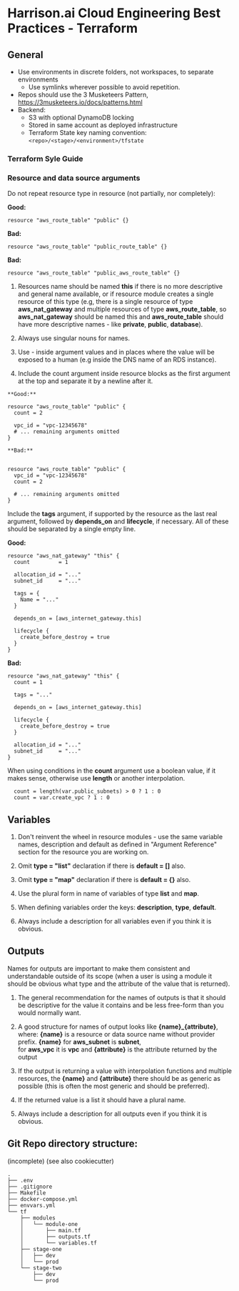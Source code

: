 #  Harrison.ai Cloud Engineering Best Practices - Terraform

##  General

- Use environments in discrete folders, not workspaces, to separate environments
  - Use symlinks wherever possible to avoid repetition.
- Repos should use the 3 Musketeers Pattern, https://3musketeers.io/docs/patterns.html
- Backend:
  - S3 with optional DynamoDB locking
  - Stored in same account as deployed infrastructure
  - Terraform State key naming convention: `<repo>/<stage>/<environment>/tfstate`


### Terraform Syle Guide


### Resource and data source arguments ###

Do not repeat resource type in resource (not partially, nor completely):


**Good:**

```
resource "aws_route_table" "public" {}
```
**Bad:**

```
resource "aws_route_table" "public_route_table" {}
```
**Bad:**
```
resource "aws_route_table" "public_aws_route_table" {}
```

1. Resources name should be named **this** if there is no more descriptive and general name available, or if resource module creates a 
single resource of this type (e.g, there is a single resource of type **aws_nat_gateway** and multiple resources of type **aws_route_table**, 
so **aws_nat_gateway** should be named this and **aws_route_table** should have more descriptive names - like **private**, **public**, **database**).

2. Always use singular nouns for names.

3. Use - inside argument values and in places where the value will be exposed to a human (e.g inside the DNS name of an RDS instance).

4. Include the count argument inside resource blocks as the first argument at the top and separate it by a newline after it.

```
**Good:**

resource "aws_route_table" "public" {
  count = 2

  vpc_id = "vpc-12345678"
  # ... remaining arguments omitted
}

**Bad:**


resource "aws_route_table" "public" {
  vpc_id = "vpc-12345678"
  count = 2

  # ... remaining arguments omitted
}
```
Include the **tags** argument, if supported by the resource as the last real argument, followed by **depends_on** and **lifecycle**, if necessary. 
All of these should be separated by a single empty line.

**Good:**
```
resource "aws_nat_gateway" "this" {
  count         = 1

  allocation_id = "..."
  subnet_id     = "..."

  tags = {
    Name = "..."
  }

  depends_on = [aws_internet_gateway.this]

  lifecycle {
    create_before_destroy = true
  }
}
```

**Bad:**

```
resource "aws_nat_gateway" "this" {
  count = 1

  tags = "..."

  depends_on = [aws_internet_gateway.this]

  lifecycle {
    create_before_destroy = true
  }

  allocation_id = "..."
  subnet_id     = "..."
}

```

When using conditions in the **count** argument use a boolean value, if it makes sense, otherwise use **length** or another interpolation.

```
  count = length(var.public_subnets) > 0 ? 1 : 0
  count = var.create_vpc ? 1 : 0
```
## Variables ##
1. Don't reinvent the wheel in resource modules - use the same variable names, description and default as defined in "Argument Reference" 
   section for the resource you are working on.

2. Omit **type = "list"** declaration if there is **default = []** also.

3. Omit **type = "map"** declaration if there is **default = {}** also.

4. Use the plural form in name of variables of type **list** and **map**.

5. When defining variables order the keys: **description**, **type**, **default**.

6. Always include a description for all variables even if you think it is obvious.

## Outputs ##

Names for outputs are important to make them consistent and understandable outside of its scope (when
a user is using a module it should be obvious what type and the attribute of the value that is returned).

1. The general recommendation for the names of outputs is that it should be descriptive for the value it 
   contains and be less free-form than you would normally want.

2. A good structure for names of output looks like **{name}_{attribute}**, where:
   **{name}** is a resource or data source name without provider prefix. **{name}** for **aws_subnet** is **subnet**,  
   for **aws_vpc** it is **vpc** and **{attribute}** is the attribute returned by the output

3. If the output is returning a value with interpolation functions and multiple resources, the **{name}** and **{attribute}** there should be as generic as possible
   (this is often the most generic and should be preferred).

4. If the returned value is a list it should have a plural name.

5. Always include a description for all outputs even if you think it is obvious.





## Git Repo directory structure:

(incomplete)
(see also cookiecutter)

```
.
├── .env
├── .gitignore
├── Makefile
├── docker-compose.yml
├── envvars.yml
└── tf
    ├── modules
    │   └── module-one
    │       ├── main.tf
    │       ├── outputs.tf
    │       └── variables.tf
    ├── stage-one
    │   ├── dev
    │   └── prod
    └── stage-two
        ├── dev
        └── prod
```
